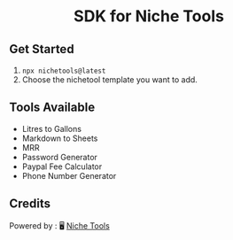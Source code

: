 <h1 align="center">SDK for Niche Tools</h1>


## Get Started

1. `npx nichetools@latest`
2. Choose the nichetool template you want to add.

## Tools Available
- Litres to Gallons
- Markdown to Sheets
- MRR
- Password Generator
- Paypal Fee Calculator
- Phone Number Generator

## Credits

Powered by : 🖥 [Niche Tools](https://www.nichetools.net/)
